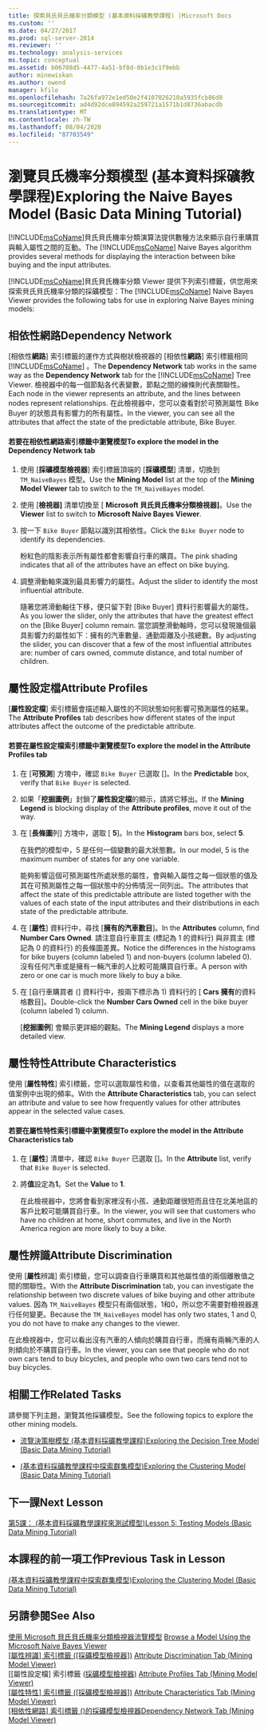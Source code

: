 ```yaml
---
title: 探索貝氏貝氏機率分類模型 (基本資料採礦教學課程) |Microsoft Docs
ms.custom: ''
ms.date: 04/27/2017
ms.prod: sql-server-2014
ms.reviewer: ''
ms.technology: analysis-services
ms.topic: conceptual
ms.assetid: b06708d5-4477-4a51-bf8d-0b1e3c1f9ebb
author: minewiskan
ms.author: owend
manager: kfile
ms.openlocfilehash: 7a26fa972e1ed50e2f4107026210a5935fcb86d8
ms.sourcegitcommit: ad4d92dce894592a259721a1571b1d8736abacdb
ms.translationtype: MT
ms.contentlocale: zh-TW
ms.lasthandoff: 08/04/2020
ms.locfileid: "87703549"
---
```

# <a name="exploring-the-naive-bayes-model-basic-data-mining-tutorial"></a><span data-ttu-id="70bc3-102">瀏覽貝氏機率分類模型 (基本資料採礦教學課程)</span><span class="sxs-lookup"><span data-stu-id="70bc3-102">Exploring the Naive Bayes Model (Basic Data Mining Tutorial)</span></span>
  <span data-ttu-id="70bc3-103">[!INCLUDE[msCoName](../includes/msconame-md.md)]貝氏貝氏機率分類演算法提供數種方法來顯示自行車購買與輸入屬性之間的互動。</span><span class="sxs-lookup"><span data-stu-id="70bc3-103">The [!INCLUDE[msCoName](../includes/msconame-md.md)] Naive Bayes algorithm provides several methods for displaying the interaction between bike buying and the input attributes.</span></span>  
  
 <span data-ttu-id="70bc3-104">[!INCLUDE[msCoName](../includes/msconame-md.md)]貝氏貝氏機率分類 Viewer 提供下列索引標籤，供您用來探索貝氏貝氏機率分類的採礦模型：</span><span class="sxs-lookup"><span data-stu-id="70bc3-104">The [!INCLUDE[msCoName](../includes/msconame-md.md)] Naive Bayes Viewer provides the following tabs for use in exploring Naive Bayes mining models:</span></span>  
  
 
  
##  <a name="dependency-network"></a><a name="DependencyNetwork"></a><span data-ttu-id="70bc3-105">相依性網路</span><span class="sxs-lookup"><span data-stu-id="70bc3-105">Dependency Network</span></span>  
 <span data-ttu-id="70bc3-106">[相依性**網路**] 索引標籤的運作方式與樹狀檢視器的 [相依性**網路**] 索引標籤相同 [!INCLUDE[msCoName](../includes/msconame-md.md)] 。</span><span class="sxs-lookup"><span data-stu-id="70bc3-106">The **Dependency Network** tab works in the same way as the **Dependency Network** tab for the [!INCLUDE[msCoName](../includes/msconame-md.md)] Tree Viewer.</span></span> <span data-ttu-id="70bc3-107">檢視器中的每一個節點各代表變數，節點之間的線條則代表關聯性。</span><span class="sxs-lookup"><span data-stu-id="70bc3-107">Each node in the viewer represents an attribute, and the lines between nodes represent relationships.</span></span> <span data-ttu-id="70bc3-108">在此檢視器中，您可以查看對於可預測屬性 Bike Buyer 的狀態具有影響力的所有屬性。</span><span class="sxs-lookup"><span data-stu-id="70bc3-108">In the viewer, you can see all the attributes that affect the state of the predictable attribute, Bike Buyer.</span></span>  
  
#### <a name="to-explore-the-model-in-the-dependency-network-tab"></a><span data-ttu-id="70bc3-109">若要在相依性網路索引標籤中瀏覽模型</span><span class="sxs-lookup"><span data-stu-id="70bc3-109">To explore the model in the Dependency Network tab</span></span>  
  
1.  <span data-ttu-id="70bc3-110">使用 [**採礦模型檢視器**] 索引標籤頂端的 [**採礦模型**] 清單，切換到 `TM_NaiveBayes` 模型。</span><span class="sxs-lookup"><span data-stu-id="70bc3-110">Use the **Mining Model** list at the top of the **Mining Model Viewer** tab to switch to the `TM_NaiveBayes` model.</span></span>  
  
2.  <span data-ttu-id="70bc3-111">使用 [**檢視器]** 清單切換至 [ **Microsoft 貝氏貝氏機率分類檢視器]**。</span><span class="sxs-lookup"><span data-stu-id="70bc3-111">Use the **Viewer** list to switch to **Microsoft Naive Bayes Viewer**.</span></span>  
  
3.  <span data-ttu-id="70bc3-112">按一下 `Bike Buyer` 節點以識別其相依性。</span><span class="sxs-lookup"><span data-stu-id="70bc3-112">Click the `Bike Buyer` node to identify its dependencies.</span></span>  
  
     <span data-ttu-id="70bc3-113">粉紅色的陰影表示所有屬性都會影響自行車的購買。</span><span class="sxs-lookup"><span data-stu-id="70bc3-113">The pink shading indicates that all of the attributes have an effect on bike buying.</span></span>  
  
4.  <span data-ttu-id="70bc3-114">調整滑動軸來識別最具影響力的屬性。</span><span class="sxs-lookup"><span data-stu-id="70bc3-114">Adjust the slider to identify the most influential attribute.</span></span>  
  
     <span data-ttu-id="70bc3-115">隨著您將滑動軸往下移，便只留下對 [Bike Buyer] 資料行影響最大的屬性。</span><span class="sxs-lookup"><span data-stu-id="70bc3-115">As you lower the slider, only the attributes that have the greatest effect on the [Bike Buyer] column remain.</span></span> <span data-ttu-id="70bc3-116">當您調整滑動軸時，您可以發現幾個最具影響力的屬性如下：擁有的汽車數量、通勤距離及小孩總數。</span><span class="sxs-lookup"><span data-stu-id="70bc3-116">By adjusting the slider, you can discover that a few of the most influential attributes are: number of cars owned, commute distance, and total number of children.</span></span>  
 
  
##  <a name="attribute-profiles"></a><a name="AttributeProfiles"></a> <span data-ttu-id="70bc3-117">屬性設定檔</span><span class="sxs-lookup"><span data-stu-id="70bc3-117">Attribute Profiles</span></span>  
 <span data-ttu-id="70bc3-118">[**屬性設定檔**] 索引標籤會描述輸入屬性的不同狀態如何影響可預測屬性的結果。</span><span class="sxs-lookup"><span data-stu-id="70bc3-118">The **Attribute Profiles** tab describes how different states of the input attributes affect the outcome of the predictable attribute.</span></span>  
  
#### <a name="to-explore-the-model-in-the-attribute-profiles-tab"></a><span data-ttu-id="70bc3-119">若要在屬性設定檔索引標籤中瀏覽模型</span><span class="sxs-lookup"><span data-stu-id="70bc3-119">To explore the model in the Attribute Profiles tab</span></span>  
  
1.  <span data-ttu-id="70bc3-120">在 [**可預測**] 方塊中，確認 `Bike Buyer` 已選取 []。</span><span class="sxs-lookup"><span data-stu-id="70bc3-120">In the **Predictable** box, verify that `Bike Buyer` is selected.</span></span>  
  
2.  <span data-ttu-id="70bc3-121">如果「**挖掘圖例**」封鎖了**屬性設定檔**的顯示，請將它移出。</span><span class="sxs-lookup"><span data-stu-id="70bc3-121">If the **Mining Legend** is blocking display of the **Attribute profiles**, move it out of the way.</span></span>  
  
3.  <span data-ttu-id="70bc3-122">在 [**長條圖**列] 方塊中，選取 [ **5**]。</span><span class="sxs-lookup"><span data-stu-id="70bc3-122">In the **Histogram** bars box, select **5**.</span></span>  
  
     <span data-ttu-id="70bc3-123">在我們的模型中，5 是任何一個變數的最大狀態數。</span><span class="sxs-lookup"><span data-stu-id="70bc3-123">In our model, 5 is the maximum number of states for any one variable.</span></span>  
  
     <span data-ttu-id="70bc3-124">能夠影響這個可預測屬性所處狀態的屬性，會與輸入屬性之每一個狀態的值及其在可預測屬性之每一個狀態中的分佈情況一同列出。</span><span class="sxs-lookup"><span data-stu-id="70bc3-124">The attributes that affect the state of this predictable attribute are listed together with the values of each state of the input attributes and their distributions in each state of the predictable attribute.</span></span>  
  
4.  <span data-ttu-id="70bc3-125">在 [**屬性**] 資料行中，尋找 [**擁有的汽車數目**]。</span><span class="sxs-lookup"><span data-stu-id="70bc3-125">In the **Attributes** column, find **Number Cars Owned**.</span></span>  <span data-ttu-id="70bc3-126">請注意自行車買主 (標記為 1 的資料行) 與非買主 (標記為 0 的資料行) 的長條圖差異。</span><span class="sxs-lookup"><span data-stu-id="70bc3-126">Notice the differences in the histograms for bike buyers (column labeled 1) and non-buyers (column labeled 0).</span></span> <span data-ttu-id="70bc3-127">沒有任何汽車或是擁有一輛汽車的人比較可能購買自行車。</span><span class="sxs-lookup"><span data-stu-id="70bc3-127">A person with zero or one car is much more likely to buy a bike.</span></span>  
  
5.  <span data-ttu-id="70bc3-128">在 [自行車購買者 (] 資料行中，按兩下標示為 1) 資料行的 [ **Cars 擁有**的資料格數目]。</span><span class="sxs-lookup"><span data-stu-id="70bc3-128">Double-click the **Number Cars Owned** cell in the bike buyer (column labeled 1) column.</span></span>  
  
     <span data-ttu-id="70bc3-129">[**挖掘圖例**] 會顯示更詳細的觀點。</span><span class="sxs-lookup"><span data-stu-id="70bc3-129">The **Mining Legend** displays a more detailed view.</span></span>  
  
  
##  <a name="attribute-characteristics"></a><a name="AttributeCharacteristics"></a><span data-ttu-id="70bc3-130">屬性特性</span><span class="sxs-lookup"><span data-stu-id="70bc3-130">Attribute Characteristics</span></span>  
 <span data-ttu-id="70bc3-131">使用 [**屬性特性**] 索引標籤，您可以選取屬性和值，以查看其他屬性的值在選取的值案例中出現的頻率。</span><span class="sxs-lookup"><span data-stu-id="70bc3-131">With the **Attribute Characteristics** tab, you can select an attribute and value to see how frequently values for other attributes appear in the selected value cases.</span></span>  
  
#### <a name="to-explore-the-model-in-the-attribute-characteristics-tab"></a><span data-ttu-id="70bc3-132">若要在屬性特性索引標籤中瀏覽模型</span><span class="sxs-lookup"><span data-stu-id="70bc3-132">To explore the model in the Attribute Characteristics tab</span></span>  
  
1.  <span data-ttu-id="70bc3-133">在 [**屬性**] 清單中，確認 `Bike Buyer` 已選取 []。</span><span class="sxs-lookup"><span data-stu-id="70bc3-133">In the **Attribute** list, verify that `Bike Buyer` is selected.</span></span>  
  
2.  <span data-ttu-id="70bc3-134">將**值**設定為**1**。</span><span class="sxs-lookup"><span data-stu-id="70bc3-134">Set the **Value** to **1**.</span></span>  
  
     <span data-ttu-id="70bc3-135">在此檢視器中，您將會看到家裡沒有小孩、通勤距離很短而且住在北美地區的客戶比較可能購買自行車。</span><span class="sxs-lookup"><span data-stu-id="70bc3-135">In the viewer, you will see that customers who have no children at home, short commutes, and live in the North America region are more likely to buy a bike.</span></span>  
  
  
##  <a name="attribute-discrimination"></a><a name="AttributeDiscrimination"></a><span data-ttu-id="70bc3-136">屬性辨識</span><span class="sxs-lookup"><span data-stu-id="70bc3-136">Attribute Discrimination</span></span>  
 <span data-ttu-id="70bc3-137">使用 [**屬性**辨識] 索引標籤，您可以調查自行車購買和其他屬性值的兩個離散值之間的關聯性。</span><span class="sxs-lookup"><span data-stu-id="70bc3-137">With the **Attribute Discrimination** tab, you can investigate the relationship between two discrete values of bike buying and other attribute values.</span></span> <span data-ttu-id="70bc3-138">因為 `TM_NaiveBayes` 模型只有兩個狀態，1和0，所以您不需要對檢視器進行任何變更。</span><span class="sxs-lookup"><span data-stu-id="70bc3-138">Because the `TM_NaiveBayes` model has only two states, 1 and 0, you do not have to make any changes to the viewer.</span></span>  
  
 <span data-ttu-id="70bc3-139">在此檢視器中，您可以看出沒有汽車的人傾向於購買自行車，而擁有兩輛汽車的人則傾向於不購買自行車。</span><span class="sxs-lookup"><span data-stu-id="70bc3-139">In the viewer, you can see that people who do not own cars tend to buy bicycles, and people who own two cars tend not to buy bicycles.</span></span>  
  
## <a name="related-tasks"></a><span data-ttu-id="70bc3-140">相關工作</span><span class="sxs-lookup"><span data-stu-id="70bc3-140">Related Tasks</span></span>  
 <span data-ttu-id="70bc3-141">請參閱下列主題，瀏覽其他採礦模型。</span><span class="sxs-lookup"><span data-stu-id="70bc3-141">See the following topics to explore the other mining models.</span></span>  
  
-   [<span data-ttu-id="70bc3-142">流覽決策樹模型 &#40;基本資料採礦教學課程&#41;</span><span class="sxs-lookup"><span data-stu-id="70bc3-142">Exploring the Decision Tree Model &#40;Basic Data Mining Tutorial&#41;</span></span>](../../2014/tutorials/exploring-the-decision-tree-model-basic-data-mining-tutorial.md)  
  
-   [<span data-ttu-id="70bc3-143">&#40;基本資料採礦教學課程中探索群集模型&#41;</span><span class="sxs-lookup"><span data-stu-id="70bc3-143">Exploring the Clustering Model &#40;Basic Data Mining Tutorial&#41;</span></span>](../../2014/tutorials/exploring-the-clustering-model-basic-data-mining-tutorial.md)  
  
## <a name="next-lesson"></a><span data-ttu-id="70bc3-144">下一課</span><span class="sxs-lookup"><span data-stu-id="70bc3-144">Next Lesson</span></span>  
 [<span data-ttu-id="70bc3-145">第5課： &#40;基本資料採礦教學課程來測試模型&#41;</span><span class="sxs-lookup"><span data-stu-id="70bc3-145">Lesson 5: Testing Models &#40;Basic Data Mining Tutorial&#41;</span></span>](../../2014/tutorials/lesson-5-testing-models-basic-data-mining-tutorial.md)  
  
## <a name="previous-task-in-lesson"></a><span data-ttu-id="70bc3-146">本課程的前一項工作</span><span class="sxs-lookup"><span data-stu-id="70bc3-146">Previous Task in Lesson</span></span>  
 [<span data-ttu-id="70bc3-147">&#40;基本資料採礦教學課程中探索群集模型&#41;</span><span class="sxs-lookup"><span data-stu-id="70bc3-147">Exploring the Clustering Model &#40;Basic Data Mining Tutorial&#41;</span></span>](../../2014/tutorials/exploring-the-clustering-model-basic-data-mining-tutorial.md)  
  
## <a name="see-also"></a><span data-ttu-id="70bc3-148">另請參閱</span><span class="sxs-lookup"><span data-stu-id="70bc3-148">See Also</span></span>  
 <span data-ttu-id="70bc3-149">[使用 Microsoft 貝氏貝氏機率分類檢視器流覽模型](../../2014/analysis-services/data-mining/browse-a-model-using-the-microsoft-naive-bayes-viewer.md) </span><span class="sxs-lookup"><span data-stu-id="70bc3-149">[Browse a Model Using the Microsoft Naive Bayes Viewer](../../2014/analysis-services/data-mining/browse-a-model-using-the-microsoft-naive-bayes-viewer.md) </span></span>  
 <span data-ttu-id="70bc3-150">[[屬性辨識] 索引標籤 &#40;[採礦模型檢視器]&#41;](../../2014/analysis-services/attribute-discrimination-tab-mining-model-viewer.md) </span><span class="sxs-lookup"><span data-stu-id="70bc3-150">[Attribute Discrimination Tab &#40;Mining Model Viewer&#41;](../../2014/analysis-services/attribute-discrimination-tab-mining-model-viewer.md) </span></span>  
 <span data-ttu-id="70bc3-151">[[屬性設定檔] 索引標籤 &#40;[採礦模型檢視器&#41;](../../2014/analysis-services/attribute-profiles-tab-mining-model-viewer.md) </span><span class="sxs-lookup"><span data-stu-id="70bc3-151">[Attribute Profiles Tab &#40;Mining Model Viewer&#41;](../../2014/analysis-services/attribute-profiles-tab-mining-model-viewer.md) </span></span>  
 <span data-ttu-id="70bc3-152">[[屬性特性] 索引標籤 &#40;[採礦模型檢視器]&#41;](../../2014/analysis-services/attribute-characteristics-tab-mining-model-viewer.md) </span><span class="sxs-lookup"><span data-stu-id="70bc3-152">[Attribute Characteristics Tab &#40;Mining Model Viewer&#41;](../../2014/analysis-services/attribute-characteristics-tab-mining-model-viewer.md) </span></span>  
 <span data-ttu-id="70bc3-153">[[相依性網路] 索引標籤 &#40;&#41;的採礦模型檢視器](../../2014/analysis-services/dependency-network-tab-mining-model-viewer.md)</span><span class="sxs-lookup"><span data-stu-id="70bc3-153">[Dependency Network Tab &#40;Mining Model Viewer&#41;](../../2014/analysis-services/dependency-network-tab-mining-model-viewer.md)</span></span>  
  
  
